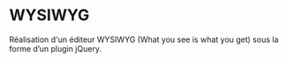 # WYSIWYG
  Réalisation d'un éditeur WYSIWYG (What you see is what you get) sous la forme d’un plugin jQuery.
